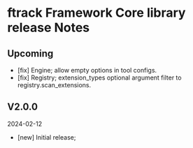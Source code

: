 # ftrack Framework Core library release Notes

## Upcoming

* [fix] Engine; allow empty options in tool configs.
* [fix] Registry; extension_types optional argument filter to registry.scan_extensions. 

## V2.0.0
2024-02-12

* [new] Initial release;
